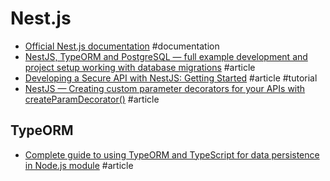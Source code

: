 # Nest.js

- [Official Nest.js documentation](https://docs.nestjs.com) #documentation
- [NestJS, TypeORM and PostgreSQL — full example development and project setup working with database migrations](https://medium.com/@gausmann.simon/nestjs-typeorm-and-postgresql-full-example-development-and-project-setup-working-with-database-c1a2b1b11b8f) #article
- [Developing a Secure API with NestJS: Getting Started](https://auth0.com/blog/developing-a-secure-api-with-nestjs-getting-started) #article #tutorial
- [NestJS — Creating custom parameter decorators for your APIs with createParamDecorator()](https://medium.com/@liutingchun_95744/nestjs-creating-custom-parameter-decorators-for-your-apis-with-createparamdecorator-5af2a1efbb54) #article

## TypeORM

- [Complete guide to using TypeORM and TypeScript for data persistence in Node.js module](https://levelup.gitconnected.com/complete-guide-to-using-typeorm-and-typescript-for-data-persistence-in-node-js-module-bfce169959d9) #article
